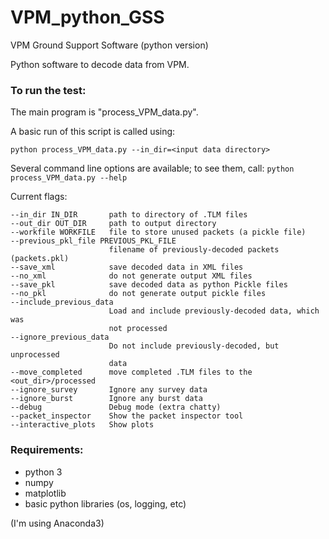 # VPM_python_GSS
VPM Ground Support Software (python version)

Python software to decode data from VPM.


### To run the test:
  The main program is "process_VPM_data.py".
  
  A basic run of this script is called using:
  
  ```python process_VPM_data.py --in_dir=<input data directory>```
  
  Several command line options are available; to see them, call:
  ```python process_VPM_data.py --help```
  
  Current flags:
  ```
  --in_dir IN_DIR       path to directory of .TLM files
  --out_dir OUT_DIR     path to output directory
  --workfile WORKFILE   file to store unused packets (a pickle file)
  --previous_pkl_file PREVIOUS_PKL_FILE
                        filename of previously-decoded packets (packets.pkl)
  --save_xml            save decoded data in XML files
  --no_xml              do not generate output XML files
  --save_pkl            save decoded data as python Pickle files
  --no_pkl              do not generate output pickle files
  --include_previous_data
                        Load and include previously-decoded data, which was
                        not processed
  --ignore_previous_data
                        Do not include previously-decoded, but unprocessed
                        data
  --move_completed      move completed .TLM files to the <out_dir>/processed
  --ignore_survey       Ignore any survey data
  --ignore_burst        Ignore any burst data
  --debug               Debug mode (extra chatty)
  --packet_inspector    Show the packet inspector tool
  --interactive_plots   Show plots
  ```
  

### Requirements:
  - python 3
  - numpy
  - matplotlib
  - basic python libraries (os, logging, etc)
  
  (I'm using Anaconda3)
